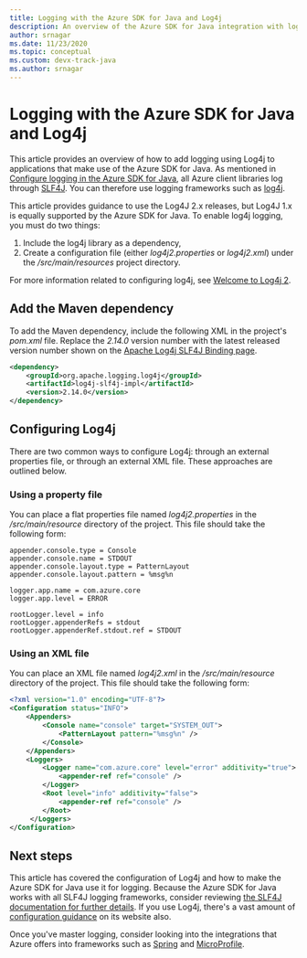 ```yaml
---
title: Logging with the Azure SDK for Java and Log4j
description: An overview of the Azure SDK for Java integration with log4j
author: srnagar
ms.date: 11/23/2020
ms.topic: conceptual
ms.custom: devx-track-java
ms.author: srnagar
---
```


# Logging with the Azure SDK for Java and Log4j

This article provides an overview of how to add logging using Log4j to applications that make use of the Azure SDK for Java. As mentioned in [Configure logging in the Azure SDK for Java](java-sdk-logging-overview.md), all Azure client libraries log through [SLF4J](http://www.slf4j.org/). You can therefore use logging frameworks such as [log4j](https://logging.apache.org/log4j/2.x/).

This article provides guidance to use the Log4J 2.x releases, but Log4J 1.x is equally supported by the Azure SDK for Java. To enable log4j logging, you must do two things:

1. Include the log4j library as a dependency,
2. Create a configuration file (either *log4j2.properties* or *log4j2.xml*) under the */src/main/resources* project directory.

For more information related to configuring log4j, see [Welcome to Log4j 2](https://logging.apache.org/log4j/2.x/manual/index.html).

## Add the Maven dependency

To add the Maven dependency, include the following XML in the project's *pom.xml* file. Replace the *2.14.0* version number with the latest released version number shown on the [Apache Log4j SLF4J Binding page](https://mvnrepository.com/artifact/org.apache.logging.log4j/log4j-slf4j-impl).

```xml
<dependency>
    <groupId>org.apache.logging.log4j</groupId>
    <artifactId>log4j-slf4j-impl</artifactId>
    <version>2.14.0</version>
</dependency>
```

## Configuring Log4j

There are two common ways to configure Log4j: through an external properties file, or through an external XML file. These approaches are outlined below.

### Using a property file

You can place a flat properties file named *log4j2.properties* in the */src/main/resource* directory of the project. This file should take the following form:

```properties
appender.console.type = Console
appender.console.name = STDOUT
appender.console.layout.type = PatternLayout
appender.console.layout.pattern = %msg%n

logger.app.name = com.azure.core
logger.app.level = ERROR

rootLogger.level = info
rootLogger.appenderRefs = stdout
rootLogger.appenderRef.stdout.ref = STDOUT
```

### Using an XML file

You can place an XML file named *log4j2.xml* in the */src/main/resource* directory of the project. This file should take the following form:

```xml
<?xml version="1.0" encoding="UTF-8"?>
<Configuration status="INFO">
    <Appenders>
        <Console name="console" target="SYSTEM_OUT">
            <PatternLayout pattern="%msg%n" />
        </Console>
    </Appenders>
    <Loggers>
        <Logger name="com.azure.core" level="error" additivity="true">
            <appender-ref ref="console" />
        </Logger>
        <Root level="info" additivity="false">
            <appender-ref ref="console" />
        </Root>
     </Loggers>
</Configuration>
```

## Next steps

This article has covered the configuration of Log4j and how to make the Azure SDK for Java use it for logging. Because the Azure SDK for Java works with all SLF4J logging frameworks, consider reviewing [the SLF4J documentation for further details](http://www.slf4j.org/manual.html). If you use Log4j, there's a vast amount of [configuration guidance](https://logging.apache.org/log4j/2.x/manual/index.html) on its website also.

Once you've master logging, consider looking into the integrations that Azure offers into frameworks such as [Spring](/azure/developer/java/spring-framework/spring-boot-starters-for-azure) and [MicroProfile](/azure/developer/java/eclipse-microprofile/).
